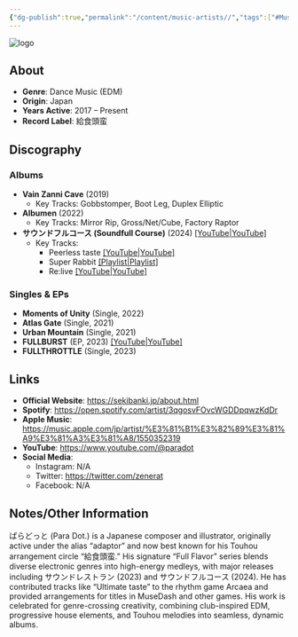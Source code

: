 ```yaml
---
{"dg-publish":true,"permalink":"/content/music-artists//","tags":["#MusicArtist"],"noteIcon":"","created":"2025-04-28T16:45:25.439+02:00","updated":"2025-04-28T17:18:58.609+02:00"}
---
```



<img src="/img/MALOGO/Fullflavor.png" alt="logo" class="round-img round-img-200">

## About

* **Genre**: Dance Music (EDM) 
* **Origin**: Japan  
* **Years Active**: 2017 – Present 
* **Record Label**: 給食頭蛮

## Discography

### Albums

* **Vain Zanni Cave** (2019)  
  * Key Tracks: Gobbstomper, Boot Leg, Duplex Elliptic 
* **Albumen** (2022)  
  * Key Tracks: Mirror Rip, Gross/Net/Cube, Factory Raptor 
* **サウンドフルコース (Soundfull Course)** (2024) [[YouTube\|YouTube]](https://www.youtube.com/watch?v=p0uWWIhl3cs)  
  * Key Tracks:  
    * Peerless taste [[YouTube\|YouTube]](https://m.youtube.com/watch?v=xa-SOoiTiCs)  
    * Super Rabbit [[Playlist\|Playlist]](https://www.youtube.com/playlist?list=PLiWWIHoQCXoTOlFe8QZfLaN2Sz92Rkn7p)  
    * Re:live [[YouTube\|YouTube]](https://www.youtube.com/watch?v=dZ-ToUfY1eI) 

### Singles & EPs

* **Moments of Unity** (Single, 2022) 
* **Atlas Gate** (Single, 2021) 
* **Urban Mountain** (Single, 2021) 
* **FULLBURST** (EP, 2023) [[YouTube\|YouTube]](https://www.youtube.com/watch?v=rvqYafWVDho) 
* **FULLTHROTTLE** (Single, 2023) 

## Links

* **Official Website**: https://sekibanki.jp/about.html 
* **Spotify**: https://open.spotify.com/artist/3qgosvFOvcWGDDpqwzKdDr 
* **Apple Music**: https://music.apple.com/jp/artist/%E3%81%B1%E3%82%89%E3%81%A9%E3%81%A3%E3%81%A8/1550352319  
* **YouTube**: https://www.youtube.com/@paradot 
* **Social Media**:  
  * Instagram: N/A  
  * Twitter: https://twitter.com/zenerat  
  * Facebook: N/A  

## Notes/Other Information

ぱらどっと (Para Dot.) is a Japanese composer and illustrator, originally active under the alias “adaptor” and now best known for his Touhou arrangement circle “給食頭蛮.” His signature “Full Flavor” series blends diverse electronic genres into high-energy medleys, with major releases including サウンドレストラン (2023) and サウンドフルコース (2024). He has contributed tracks like “Ultimate taste” to the rhythm game Arcaea and provided arrangements for titles in MuseDash and other games. His work is celebrated for genre-crossing creativity, combining club-inspired EDM, progressive house elements, and Touhou melodies into seamless, dynamic albums. 

